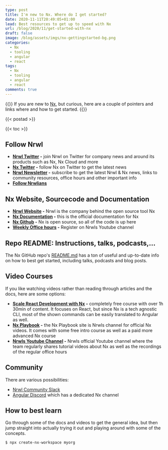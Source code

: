 ```yaml
---
type: post
title: I'm new to Nx. Where do I get started?
date: 2020-11-11T20:49:05+01:00
lead: Best resources to get up to speed with Nx
url: /blog/2020/11/get-started-with-nx
draft: false
image: /blog/assets/imgs/nx-gettingstarted-bg.png
categories:
  - Nx
  - tooling
  - angular
  - react
tags:
  - Nx
  - tooling
  - angular
  - react
comments: true
---
```

{{<intro>}}
  If you are new to [Nx](https://nx.dev), but curious, here are a couple of pointers and links where and how to get started.
{{</intro>}}

<!--more-->

{{< postad >}}

{{< toc >}}

## Follow Nrwl

- **[Nrwl Twitter](https://twitter.com/nrwl) -** join Nrwl on Twitter for company news and around its products such as Nx, Nx Cloud and more
- **[Nx Twitter](https://twitter.com/NxDevTools) -** follow Nx on Twitter to get the latest news
- **[Nrwl Newsletter](https://go.nrwl.io/nrwl-news) -** subscribe to get the latest Nrwl & Nx news, links to community resources, office hours and other important info
- **[Follow Nrwlians](https://nrwl.io/about-us)**  

## Nx Website, Sourcecode and Documentation

- **[Nrwl Website](https://nrwl.io) -** Nrwl is the company behind the open source tool Nx
- **[Nx Documentation](https://nx.dev) -** this is the official documentation for Nx
- **[Nx Github](https://github.com/nrwl/nx) -** Nx is open source, so all of the code is up here
- **[Weekly Office hours](https://www.youtube.com/channel/UCF8luR7ORJTCwSNA9yZksCw) -** Register on Nrwls Youtube channel

## Repo README: Instructions, talks, podcasts,...

The Nx GitHub repo's [README.md](https://github.com/nrwl/nx/blob/master/README.md#getting-started) has a ton of useful and up-to-date info on how to best get started, including talks, podcasts and blog posts.

## Video Courses

If you like watching videos rather than reading through articles and the docs, here are some options:

- **[Scale React Development with Nx](https://egghead.io/playlists/scale-react-development-with-nx-4038) -** completely free course with over 1h 30min of content. It focuses on React, but since Nx is a tech agnostic CLI, most of the shown commands can be easily translated to Angular as well.
- **[Nx Playbook](https://nxplaybook.com/) -** the Nx Playbook site is Nrwls channel for official Nx videos. It comes with some free intro course as well as a paid more advanced Nx course
- **[Nrwls Youtube Channel](https://www.youtube.com/channel/UCF8luR7ORJTCwSNA9yZksCw) -** Nrwls official Youtube channel where the team regularly shares tutorial videos about Nx as well as the recordings of the regular office hours

## Community

There are various possibilities:

- [Nrwl Community Slack](https://bit.ly/2ZApcSo)
- [Angular Discord](http://discord.gg/angular) which has a dedicated Nx channel

## How to best learn

Go through some of the docs and videos to get the general idea, but then jump straight into actually trying it out and playing around with some of the concepts.

```
$ npx create-nx-workspace myorg
```


